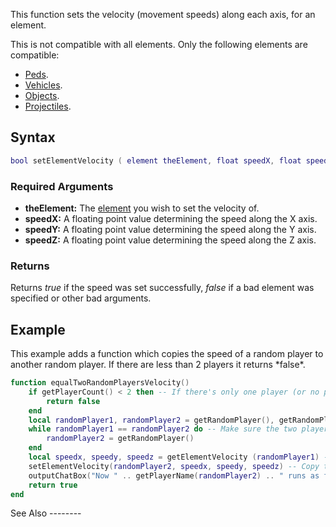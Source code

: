 This function sets the velocity (movement speeds) along each axis, for an element.

This is not compatible with all elements. Only the following elements are compatible:

-   [Peds](/docs/ped.md "wikilink").
-   [Vehicles](/docs/vehicle.md "wikilink").
-   [Objects](/docs/object.md "wikilink").
-   [Projectiles](/docs/projectile.md "wikilink").

Syntax
------

``` lua
bool setElementVelocity ( element theElement, float speedX, float speedY, float speedZ )
```

### Required Arguments

-   **theElement:** The [element](/docs/element.md "wikilink") you wish to set the velocity of.
-   **speedX:** A floating point value determining the speed along the X axis.
-   **speedY:** A floating point value determining the speed along the Y axis.
-   **speedZ:** A floating point value determining the speed along the Z axis.

### Returns

Returns *true* if the speed was set successfully, *false* if a bad element was specified or other bad arguments.

Example
-------

<section class="server" name="Server" show=true>
This example adds a function which copies the speed of a random player to another random player. If there are less than 2 players it returns *false*.

``` lua
function equalTwoRandomPlayersVelocity()
    if getPlayerCount() < 2 then -- If there's only one player (or no players) this doesn't make sense
        return false
    end
    local randomPlayer1, randomPlayer2 = getRandomPlayer(), getRandomPlayer() -- Get two random players
    while randomPlayer1 == randomPlayer2 do -- Make sure the two players are different
        randomPlayer2 = getRandomPlayer()
    end
    local speedx, speedy, speedz = getElementVelocity (randomPlayer1) -- Get the velocity of the first random player
    setElementVelocity(randomPlayer2, speedx, speedy, speedz) -- Copy that velocity to the second random player
    outputChatBox("Now " .. getPlayerName(randomPlayer2) .. " runs as fast as " .. getPlayerName(randomPlayer1) .. "!", root, 255, 128, 0)
    return true
end
```

</section>
See Also
--------
